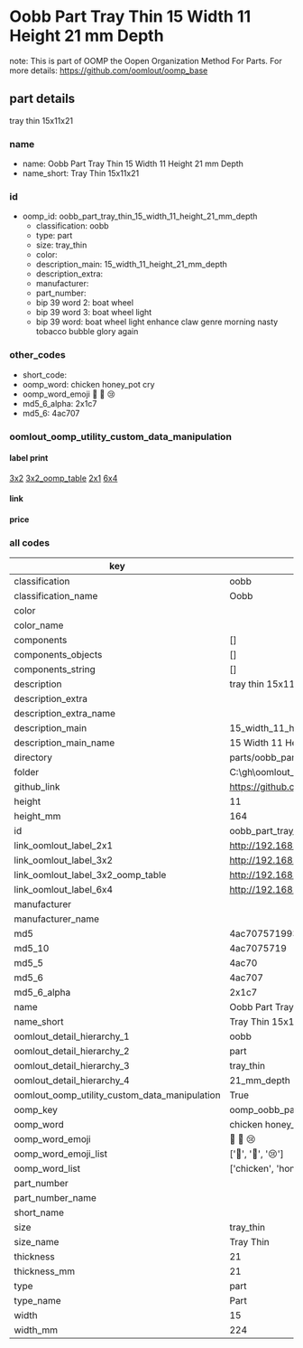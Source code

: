 # Oobb Part Tray Thin 15 Width 11 Height 21 mm Depth  

note: This is part of OOMP the Oopen Organization Method For Parts. For more details: https://github.com/oomlout/oomp_base

##  part details
  



tray thin 15x11x21



### name
* name: Oobb Part Tray Thin 15 Width 11 Height 21 mm Depth
* name_short: Tray Thin 15x11x21 
### id
* oomp_id: oobb_part_tray_thin_15_width_11_height_21_mm_depth
  * classification: oobb
  * type: part
  * size: tray_thin
  * color: 
  * description_main: 15_width_11_height_21_mm_depth
  * description_extra: 
  * manufacturer: 
  * part_number: 
  * bip 39 word 2: boat wheel
  * bip 39 word 3: boat wheel light
  * bip 39 word: boat wheel light enhance claw genre morning nasty tobacco bubble glory again

### other_codes
* short_code: 
* oomp_word: chicken honey_pot cry
* oomp_word_emoji :chicken: :honey_pot: :cry:
* md5_6_alpha: 2x1c7
* md5_6: 4ac707






### oomlout_oomp_utility_custom_data_manipulation
#### label print
[3x2](http://192.168.1.245:1112/?label=oomp%202x1c7)
[3x2_oomp_table](http://192.168.1.108:1112/?label=oomp%202x1c7)
[2x1](http://192.168.1.242:1112/?label=oomp%202x1c7)
[6x4](http://192.168.1.55:1112/?label=oomp%202x1c7)    

#### link

                              

#### price







### all codes 
| key | value |  
| --- | --- |  
| classification | oobb |  
| classification_name | Oobb |  
| color |  |  
| color_name |  |  
| components | [] |  
| components_objects | [] |  
| components_string | [] |  
| description | tray thin 15x11x21 |  
| description_extra |  |  
| description_extra_name |  |  
| description_main | 15_width_11_height_21_mm_depth |  
| description_main_name | 15 Width 11 Height 21 mm Depth |  
| directory | parts/oobb_part_tray_thin_15_width_11_height_21_mm_depth |  
| folder | C:\gh\oomlout_oobb_version_4_generated_parts\parts\oobb_part_tray_thin_15_width_11_height_21_mm_depth |  
| github_link | https://github.com/oomlout/oomlout_oomp_part_src/tree/main/parts/oobb_part_tray_thin_15_width_11_height_21_mm_depth |  
| height | 11 |  
| height_mm | 164 |  
| id | oobb_part_tray_thin_15_width_11_height_21_mm_depth |  
| link_oomlout_label_2x1 | http://192.168.1.242:1112/?label=oomp%202x1c7 |  
| link_oomlout_label_3x2 | http://192.168.1.245:1112/?label=oomp%202x1c7 |  
| link_oomlout_label_3x2_oomp_table | http://192.168.1.108:1112/?label=oomp%202x1c7 |  
| link_oomlout_label_6x4 | http://192.168.1.55:1112/?label=oomp%202x1c7 |  
| manufacturer |  |  
| manufacturer_name |  |  
| md5 | 4ac70757199331fd841504a9033e80c6 |  
| md5_10 | 4ac7075719 |  
| md5_5 | 4ac70 |  
| md5_6 | 4ac707 |  
| md5_6_alpha | 2x1c7 |  
| name | Oobb Part Tray Thin 15 Width 11 Height 21 mm Depth |  
| name_short | Tray Thin 15x11x21  |  
| oomlout_detail_hierarchy_1 | oobb |  
| oomlout_detail_hierarchy_2 | part |  
| oomlout_detail_hierarchy_3 | tray_thin |  
| oomlout_detail_hierarchy_4 | 21_mm_depth |  
| oomlout_oomp_utility_custom_data_manipulation | True |  
| oomp_key | oomp_oobb_part_tray_thin_15_width_11_height_21_mm_depth |  
| oomp_word | chicken honey_pot cry |  
| oomp_word_emoji | :chicken: :honey_pot: :cry: |  
| oomp_word_emoji_list | [':chicken:', ':honey_pot:', ':cry:'] |  
| oomp_word_list | ['chicken', 'honey_pot', 'cry'] |  
| part_number |  |  
| part_number_name |  |  
| short_name |  |  
| size | tray_thin |  
| size_name | Tray Thin |  
| thickness | 21 |  
| thickness_mm | 21 |  
| type | part |  
| type_name | Part |  
| width | 15 |  
| width_mm | 224 |  

